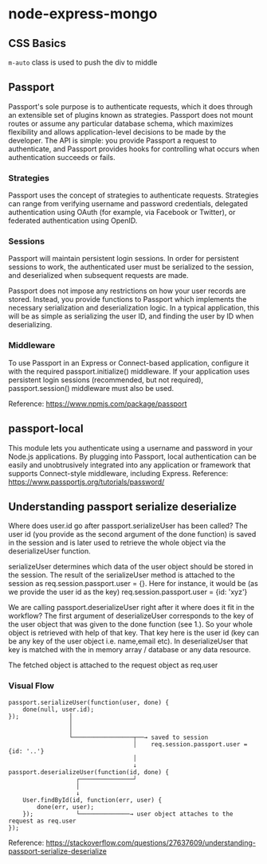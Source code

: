 # node-express-mongo

## CSS Basics
`m-auto` class is used to push the div to middle

## Passport
Passport's sole purpose is to authenticate requests, which it does through an extensible set of plugins known as strategies. Passport does not mount routes or assume any particular database schema, which maximizes flexibility and allows application-level decisions to be made by the developer. The API is simple: you provide Passport a request to authenticate, and Passport provides hooks for controlling what occurs when authentication succeeds or fails.

### Strategies
Passport uses the concept of strategies to authenticate requests. Strategies can range from verifying username and password credentials, delegated authentication using OAuth (for example, via Facebook or Twitter), or federated authentication using OpenID.

### Sessions
Passport will maintain persistent login sessions. In order for persistent sessions to work, the authenticated user must be serialized to the session, and deserialized when subsequent requests are made.

Passport does not impose any restrictions on how your user records are stored. Instead, you provide functions to Passport which implements the necessary serialization and deserialization logic. In a typical application, this will be as simple as serializing the user ID, and finding the user by ID when deserializing.

### Middleware
To use Passport in an Express or Connect-based application, configure it with the required passport.initialize() middleware. If your application uses persistent login sessions (recommended, but not required), passport.session() middleware must also be used.

Reference: https://www.npmjs.com/package/passport

## passport-local
This module lets you authenticate using a username and password in your Node.js applications. By plugging into Passport, local authentication can be easily and unobtrusively integrated into any application or framework that supports Connect-style middleware, including Express.
Reference: https://www.passportjs.org/tutorials/password/

## Understanding passport serialize deserialize
Where does user.id go after passport.serializeUser has been called?
The user id (you provide as the second argument of the done function) is saved in the session and is later used to retrieve the whole object via the deserializeUser function.

serializeUser determines which data of the user object should be stored in the session. The result of the serializeUser method is attached to the session as req.session.passport.user = {}. Here for instance, it would be (as we provide the user id as the key) req.session.passport.user = {id: 'xyz'}

We are calling passport.deserializeUser right after it where does it fit in the workflow?
The first argument of deserializeUser corresponds to the key of the user object that was given to the done function (see 1.). So your whole object is retrieved with help of that key. That key here is the user id (key can be any key of the user object i.e. name,email etc). In deserializeUser that key is matched with the in memory array / database or any data resource.

The fetched object is attached to the request object as req.user
### Visual Flow
```
passport.serializeUser(function(user, done) {
    done(null, user.id);
});              │
                 │ 
                 │
                 └─────────────────┬──→ saved to session
                                   │    req.session.passport.user = {id: '..'}
                                   │
                                   ↓           
passport.deserializeUser(function(id, done) {
                   ┌───────────────┘
                   │
                   ↓ 
    User.findById(id, function(err, user) {
        done(err, user);
    });            └──────────────→ user object attaches to the request as req.user   
});
```
Reference: https://stackoverflow.com/questions/27637609/understanding-passport-serialize-deserialize